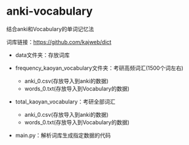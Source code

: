 # anki-vocabulary
结合anki和Vocabulary的单词记忆法

词库链接：https://github.com/kajweb/dict


- data文件夹：存放词库
  
- frequency_kaoyan_vocabulary文件夹：考研高频词汇(1500个词左右)
  - anki_0.csv(存放导入到anki的数据)
  - words_0.txt(存放导入到Vocabulary的数据)
- total_kaoyan_vocabulary：考研全部词汇
  - anki_0.csv(存放导入到anki的数据)
  - words_0.txt(存放导入到Vocabulary的数据)
- main.py：解析词库生成指定数据的代码